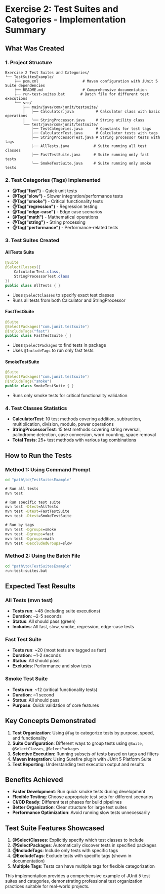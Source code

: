 # Exercise 2: Test Suites and Categories - Implementation Summary

## What Was Created

### 1. Project Structure
```
Exercise 2 Test Suites and Categories/
└── TestSuitesExample/
    ├── pom.xml                    # Maven configuration with JUnit 5 Suite dependencies
    ├── README.md                  # Comprehensive documentation
    ├── run-test-suites.bat       # Batch file for different test executions
    └── src/
        ├── main/java/com/junit/testsuite/
        │   ├── Calculator.java          # Calculator class with basic operations
        │   └── StringProcessor.java     # String utility class
        └── test/java/com/junit/testsuite/
            ├── TestCategories.java      # Constants for test tags
            ├── CalculatorTest.java      # Calculator tests with tags
            ├── StringProcessorTest.java # String processor tests with tags
            ├── AllTests.java           # Suite running all test classes
            ├── FastTestSuite.java      # Suite running only fast tests
            └── SmokeTestSuite.java     # Suite running only smoke tests
```

### 2. Test Categories (Tags) Implemented
- **@Tag("fast")** - Quick unit tests
- **@Tag("slow")** - Slower integration/performance tests
- **@Tag("smoke")** - Critical functionality tests
- **@Tag("regression")** - Regression testing
- **@Tag("edge-case")** - Edge case scenarios
- **@Tag("math")** - Mathematical operations
- **@Tag("string")** - String processing
- **@Tag("performance")** - Performance-related tests

### 3. Test Suites Created

#### AllTests Suite
```java
@Suite
@SelectClasses({
    CalculatorTest.class,
    StringProcessorTest.class
})
public class AllTests { }
```
- Uses `@SelectClasses` to specify exact test classes
- Runs all tests from both Calculator and StringProcessor

#### FastTestSuite
```java
@Suite
@SelectPackages("com.junit.testsuite")
@IncludeTags("fast")
public class FastTestSuite { }
```
- Uses `@SelectPackages` to find tests in package
- Uses `@IncludeTags` to run only fast tests

#### SmokeTestSuite
```java
@Suite
@SelectPackages("com.junit.testsuite")
@IncludeTags("smoke")
public class SmokeTestSuite { }
```
- Runs only smoke tests for critical functionality validation

### 4. Test Classes Statistics
- **CalculatorTest**: 10 test methods covering addition, subtraction, multiplication, division, modulo, power operations
- **StringProcessorTest**: 15 test methods covering string reversal, palindrome detection, case conversion, word counting, space removal
- **Total Tests**: 25+ test methods with various tag combinations

## How to Run the Tests

### Method 1: Using Command Prompt
```cmd
cd "path\to\TestSuitesExample"

# Run all tests
mvn test

# Run specific test suite
mvn test -Dtest=AllTests
mvn test -Dtest=FastTestSuite
mvn test -Dtest=SmokeTestSuite

# Run by tags
mvn test -Dgroups=smoke
mvn test -Dgroups=fast
mvn test -Dgroups=math
mvn test -DexcludedGroups=slow
```

### Method 2: Using the Batch File
```cmd
cd "path\to\TestSuitesExample"
run-test-suites.bat
```

## Expected Test Results

### All Tests (mvn test)
- **Tests run**: ~48 (including suite executions)
- **Duration**: ~2-5 seconds
- **Status**: All should pass (green)
- **Includes**: All fast, slow, smoke, regression, edge-case tests

### Fast Test Suite
- **Tests run**: ~20 (most tests are tagged as fast)
- **Duration**: ~1-2 seconds
- **Status**: All should pass
- **Excludes**: Performance and slow tests

### Smoke Test Suite
- **Tests run**: ~12 (critical functionality tests)
- **Duration**: ~1 second
- **Status**: All should pass
- **Purpose**: Quick validation of core features

## Key Concepts Demonstrated

1. **Test Organization**: Using `@Tag` to categorize tests by purpose, speed, and functionality
2. **Suite Configuration**: Different ways to group tests using `@Suite`, `@SelectClasses`, `@SelectPackages`
3. **Selective Execution**: Running subsets of tests based on tags and filters
4. **Maven Integration**: Using Surefire plugin with JUnit 5 Platform Suite
5. **Test Reporting**: Understanding test execution output and results

## Benefits Achieved

- **Faster Development**: Run quick smoke tests during development
- **Flexible Testing**: Choose appropriate test sets for different scenarios
- **CI/CD Ready**: Different test phases for build pipelines
- **Better Organization**: Clear structure for large test suites
- **Performance Optimization**: Avoid running slow tests unnecessarily

## Test Suite Features Showcased

1. **@SelectClasses**: Explicitly specify which test classes to include
2. **@SelectPackages**: Automatically discover tests in specified packages
3. **@IncludeTags**: Include only tests with specific tags
4. **@ExcludeTags**: Exclude tests with specific tags (shown in documentation)
5. **Multiple Tags**: Tests can have multiple tags for flexible categorization

This implementation provides a comprehensive example of JUnit 5 test suites and categories, demonstrating professional test organization practices suitable for real-world projects.
